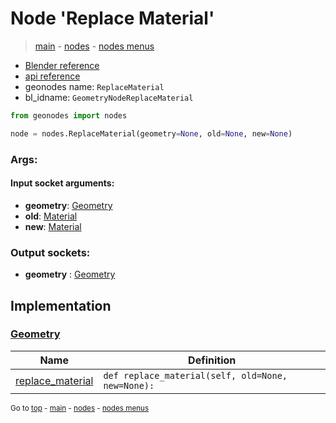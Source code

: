 # Node 'Replace Material'

> [main](../structure.md) - [nodes](nodes.md) - [nodes menus](nodes_menus.md)

- [Blender reference](https://docs.blender.org/manual/en/latest/modeling/geometry_nodes/material/replace_material.html)
- [api reference](https://docs.blender.org/api/current/bpy.types.GeometryNodeReplaceMaterial.html)
- geonodes name: `ReplaceMaterial`
- bl_idname: `GeometryNodeReplaceMaterial`

```python
from geonodes import nodes

node = nodes.ReplaceMaterial(geometry=None, old=None, new=None)
```

### Args:

#### Input socket arguments:

- **geometry**: [Geometry](Geometry.md)
- **old**: [Material](Material.md)
- **new**: [Material](Material.md)

### Output sockets:

- **geometry** : [Geometry](Geometry.md)

## Implementation

### [Geometry](Geometry.md)

| Name | Definition |
|------|------------|
 | [replace_material](Geometry.md#replace_material) | `def replace_material(self, old=None, new=None):` |

<sub>Go to [top](#node-{wnode.bnode.name}) - [main](../structure.md) - [nodes](nodes.md) - [nodes menus](nodes_menus.md)</sub>

